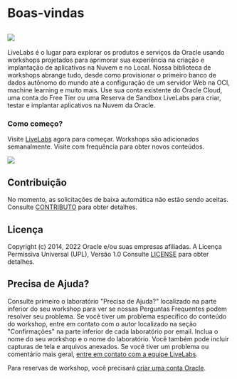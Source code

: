 # Boas-vindas

## [![](https://oracle-livelabs.github.io/common/images/livelabs-banner-formarketplace.png)](https://developer.oracle.com/livelabs)

LiveLabs é o lugar para explorar os produtos e serviços da Oracle usando workshops projetados para aprimorar sua experiência na criação e implantação de aplicativos na Nuvem e no Local. Nossa biblioteca de workshops abrange tudo, desde como provisionar o primeiro banco de dados autônomo do mundo até a configuração de um servidor Web na OCI, machine learning e muito mais. Use sua conta existente do Oracle Cloud, uma conta do Free Tier ou uma Reserva de Sandbox LiveLabs para criar, testar e implantar aplicativos na Nuvem da Oracle.

### Como começo?

Visite [LiveLabs](https://developer.oracle.com/livelabs) agora para começar. Workshops são adicionados semanalmente. Visite com frequência para obter novos conteúdos.

[![](https://oracle-livelabs.github.io/common/images/livelabs-new-skin.png)](https://developer.oracle.com/livelabs)

## Contribuição

No momento, as solicitações de baixa automática não estão sendo aceitas. Consulte [CONTRIBUTO](CONTRIBUTING.md) para obter detalhes.

## Licença

Copyright (c) 2014, 2022 Oracle e/ou suas empresas afiliadas. A Licença Permissiva Universal (UPL), Versão 1.0 Consulte [LICENSE](LICENSE.txt) para obter detalhes.

## Precisa de Ajuda?

Consulte primeiro o laboratório "Precisa de Ajuda?" localizado na parte inferior do seu workshop para ver se nossas Perguntas Frequentes podem resolver seu problema. Se você tiver um problema específico do conteúdo do workshop, entre em contato com o autor localizado na seção "Confirmações" na parte inferior de cada laboratório por email. Inclua o nome do seu workshop e o nome do laboratório. Você também pode incluir capturas de tela e arquivos anexados. Se você tiver um problema ou comentário mais geral, [entre em contato com a equipe LiveLabs](mailto:livelabs-help_us@oracle.com).

Para reservas de workshop, você precisará [criar uma conta Oracle](https://profile.oracle.com/myprofile/account/create-account.jspx).